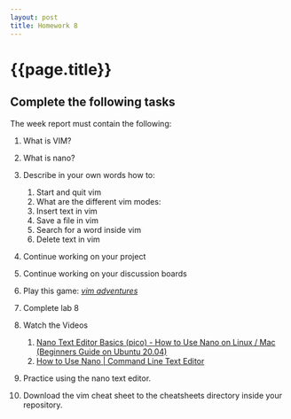 ```yaml
---
layout: post
title: Homework 8
---
```

# {{page.title}}

## Complete the following tasks
The week report must contain the following:
   1. What is VIM?
   2. What is nano?
   3. Describe in your own words how to:
      1. Start and quit vim
      2. What are the different vim modes:
      3. Insert text in vim
      4. Save a file in vim
      5. Search for a word inside vim
      6. Delete text in vim
   
1. Continue working on your project
2. Continue working on your discussion boards
3. Play this game: *[vim adventures](https://vim-adventures.com/)*
4. Complete lab 8
5. Watch the Videos 
   1. [Nano Text Editor Basics (pico) - How to Use Nano on Linux / Mac (Beginners Guide on Ubuntu 20.04)](https://www.youtube.com/watch?v=Jf0ZJZJ8jlI)
   2. [How to Use Nano | Command Line Text Editor](https://www.youtube.com/watch?v=PDWHxh9HUF8)
6. Practice using the nano text editor.
7. Download the vim cheat sheet to the cheatsheets directory inside your repository. 